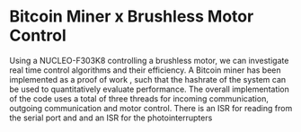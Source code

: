 # Bitcoin Miner x Brushless Motor Control

Using a NUCLEO-F303K8 controlling a brushless motor, we can investigate real time
control algorithms and their efficiency. A Bitcoin miner has been implemented as a
proof of work , such that the hashrate of the system can be used to quantitatively
evaluate performance. The overall implementation of the code uses a total of three
threads for incoming communication, outgoing communication and motor control.
There is an ISR for reading from the serial port and and an ISR for the
photointerrupters

